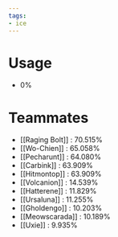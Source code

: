 ```yaml
---
tags:
- ice
---
```

# Usage
- 0%
# Teammates
- [[Raging Bolt]] : 70.515%
- [[Wo-Chien]] : 65.058%
- [[Pecharunt]] : 64.080%
- [[Carbink]] : 63.909%
- [[Hitmontop]] : 63.909%
- [[Volcanion]] : 14.539%
- [[Hatterene]] : 11.829%
- [[Ursaluna]] : 11.255%
- [[Gholdengo]] : 10.203%
- [[Meowscarada]] : 10.189%
- [[Uxie]] : 9.935%